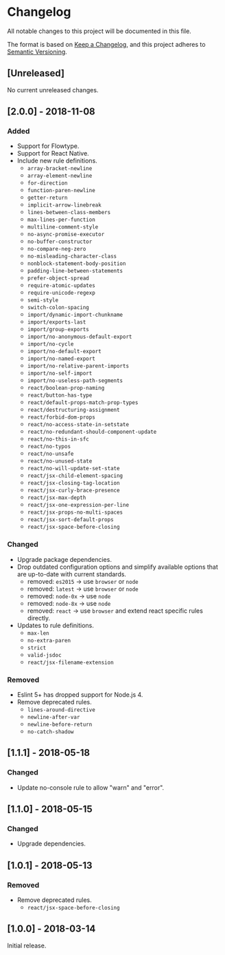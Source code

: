 # Changelog
All notable changes to this project will be documented in this file.

The format is based on [Keep a Changelog](https://keepachangelog.com/en/1.0.0/),
and this project adheres to [Semantic Versioning](https://semver.org/spec/v2.0.0.html).

## [Unreleased]
No current unreleased changes.

## [2.0.0] - 2018-11-08
### Added
- Support for Flowtype.
- Support for React Native.
- Include new rule definitions.
  - `array-bracket-newline`
  - `array-element-newline`
  - `for-direction`
  - `function-paren-newline`
  - `getter-return`
  - `implicit-arrow-linebreak`
  - `lines-between-class-members`
  - `max-lines-per-function`
  - `multiline-comment-style`
  - `no-async-promise-executor`
  - `no-buffer-constructor`
  - `no-compare-neg-zero`
  - `no-misleading-character-class`
  - `nonblock-statement-body-position`
  - `padding-line-between-statements`
  - `prefer-object-spread`
  - `require-atomic-updates`
  - `require-unicode-regexp`
  - `semi-style`
  - `switch-colon-spacing`
  - `import/dynamic-import-chunkname`
  - `import/exports-last`
  - `import/group-exports`
  - `import/no-anonymous-default-export`
  - `import/no-cycle`
  - `import/no-default-export`
  - `import/no-named-export`
  - `import/no-relative-parent-imports`
  - `import/no-self-import`
  - `import/no-useless-path-segments`
  - `react/boolean-prop-naming`
  - `react/button-has-type`
  - `react/default-props-match-prop-types`
  - `react/destructuring-assignment`
  - `react/forbid-dom-props`
  - `react/no-access-state-in-setstate`
  - `react/no-redundant-should-component-update`
  - `react/no-this-in-sfc`
  - `react/no-typos`
  - `react/no-unsafe`
  - `react/no-unused-state`
  - `react/no-will-update-set-state`
  - `react/jsx-child-element-spacing`
  - `react/jsx-closing-tag-location`
  - `react/jsx-curly-brace-presence`
  - `react/jsx-max-depth`
  - `react/jsx-one-expression-per-line`
  - `react/jsx-props-no-multi-spaces`
  - `react/jsx-sort-default-props`
  - `react/jsx-space-before-closing`

### Changed
- Upgrade package dependencies.
- Drop outdated configuration options and simplify available options that are up-to-date with current standards.
  - removed: `es2015` -> use `browser` or `node`
  - removed: `latest` -> use `browser` or `node`
  - removed: `node-0x` -> use `node`
  - removed: `node-8x` -> use `node`
  - removed: `react` -> use `browser` and extend react specific rules directly.
- Updates to rule definitions.
  - `max-len`
  - `no-extra-paren`
  - `strict`
  - `valid-jsdoc`
  - `react/jsx-filename-extension`

### Removed
- Eslint 5+ has dropped support for Node.js 4.
- Remove deprecated rules.
  - `lines-around-directive`
  - `newline-after-var`
  - `newline-before-return`
  - `no-catch-shadow`

## [1.1.1] - 2018-05-18
### Changed
- Update no-console rule to allow "warn" and "error".

## [1.1.0] - 2018-05-15
### Changed
- Upgrade dependencies.

## [1.0.1] - 2018-05-13
### Removed
- Remove deprecated rules.
  - `react/jsx-space-before-closing`

## [1.0.0] - 2018-03-14
Initial release.
